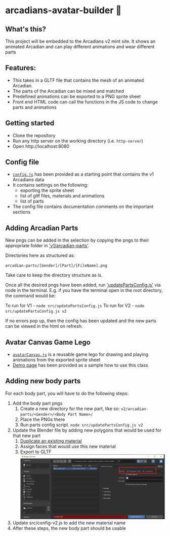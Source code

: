 # arcadians-avatar-builder 🧙

## What's this?

This project will be embedded to the Arcadians v2 mint site. It shows an animated Arcadian and can play different animations and wear different parts

## Features:

-   This takes in a GLTF file that contains the mesh of an animated Arcadian.
-   The parts of the Arcadian can be mixed and matched
-   Predefined animations can be exported to a PNG sprite sheet
-   Front end HTML code can call the functions in the JS code to change parts and animations

## Getting started

-   Clone the repository
-   Run any http server on the working directory (i.e. `http-server`)
-   Open http://localhost:8080

## Config file

-   [`config.js`](src/config.js) has been provided as a starting point that contains the v1 Arcadians data
-   It contains settings on the following:
    -   exporting the sprite sheet
    -   list of gltf files, materials and animations
    -   list of parts
-   The config file contains documentation comments on the important sections

## Adding Arcadian Parts

New pngs can be added in the selection by copying the pngs to their appropriate folder in ['v1/arcadian-parts'](v1/arcadian-parts).

Directories here as structured as:

`arcadian-parts/[Gender]/[Part]/[FileName].png`

Take care to keep the directory structure as is.

Once all the desired pngs have been added, run ['updatePartsConfig.js'](src/updatePartsConfig.js) via node in the terminal. E.g. if you have the terminal open in the root directory, the command would be:

To run for V1 - `node src/updatePartsConfig.js`
To run for V2 - `node src/updatePartsConfig.js v2`

If no errors pop up, then the config has been updated and the new parts can be viewed in the html on refresh.

## Avatar Canvas Game Lego

-   [`avatarCanvas.js`](src/avatarCanvas.js) is a reusable game lego for drawing and playing animations from the exported sprite sheet
-   [Demo page](test-avatar-canvas.html) has been provided as a sample how to use this class

## Adding new body parts

For each body part, you will have to do the following steps:

1. Add the body part pngs
	1. Create a new directory for the new part, like so: `v2/arcadian-parts/<Gender>/<Body Part Name>/`
	1. Place the PNGs there
	1. Run parts config script. `node src/updatePartsConfig.js v2`
1. Update the Blender file by adding new polygons that would be used for that new part
	1. [Duplicate an existing material](docs/dup-material.md)
	1. Assign faces that would use this new material
	1. Export to GLTF ![screenshot](docs/images/gltf-export.png)
1. Update src/config-v2.js to add the new material name
1. After these steps, the new body part should be usable


